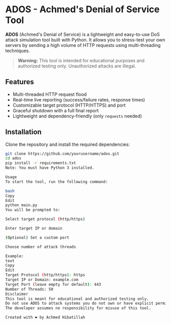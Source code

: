 # ADOS - Achmed's Denial of Service Tool

**ADOS** (Achmed's Denial of Service) is a lightweight and easy-to-use DoS attack simulation tool built with Python. It allows you to stress-test your own servers by sending a high volume of HTTP requests using multi-threading techniques.

> **Warning:** This tool is intended for educational purposes and authorized testing only. Unauthorized attacks are illegal.

## Features
- Multi-threaded HTTP request flood
- Real-time live reporting (success/failure rates, response times)
- Customizable target protocol (HTTP/HTTPS) and port
- Graceful shutdown with a full final report
- Lightweight and dependency-friendly (only `requests` needed)

## Installation
Clone the repository and install the required dependencies:

```bash
git clone https://github.com/yourusername/ados.git
cd ados
pip install -r requirements.txt
Note: You must have Python 3 installed.

Usage
To start the tool, run the following command:

bash
Copy
Edit
python main.py
You will be prompted to:

Select target protocol (http/https)

Enter target IP or domain

(Optional) Set a custom port

Choose number of attack threads

Example:
text
Copy
Edit
Target Protocol (http/https): https
Target IP or Domain: example.com
Target Port (leave empty for default): 443
Number of Threads: 50
Disclaimer
This tool is meant for educational and authorized testing only.
Do not use ADOS to attack systems you do not own or have explicit permission to test.
The developer assumes no responsibility for misuse of this tool.

Created with ❤️ by Achmed Hibatillah
